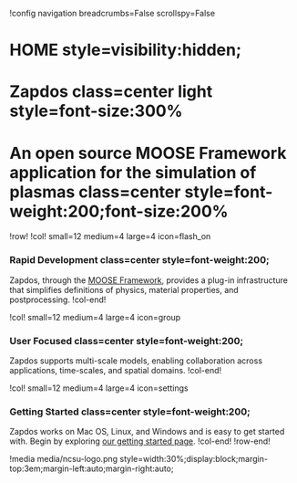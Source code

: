 !config navigation breadcrumbs=False scrollspy=False

# HOME style=visibility:hidden;

# Zapdos class=center light style=font-size:300%

# An open source MOOSE Framework application for the simulation of plasmas class=center style=font-weight:200;font-size:200%

!row!
!col! small=12 medium=4 large=4 icon=flash_on
### Rapid Development class=center style=font-weight:200;

Zapdos, through the [MOOSE Framework](https://mooseframework.inl.gov), provides a plug-in
infrastructure that simplifies definitions of physics, material properties,
and postprocessing.
!col-end!

!col! small=12 medium=4 large=4 icon=group
### User Focused class=center style=font-weight:200;

Zapdos supports multi-scale models, enabling collaboration across applications, time-scales, and
spatial domains.
!col-end!

!col! small=12 medium=4 large=4 icon=settings
### Getting Started class=center style=font-weight:200;

Zapdos works on Mac OS, Linux, and Windows and is easy to get started with. Begin by exploring
[our getting started page](getting_started/index.md).
!col-end!
!row-end!

!media media/ncsu-logo.png style=width:30%;display:block;margin-top:3em;margin-left:auto;margin-right:auto;
